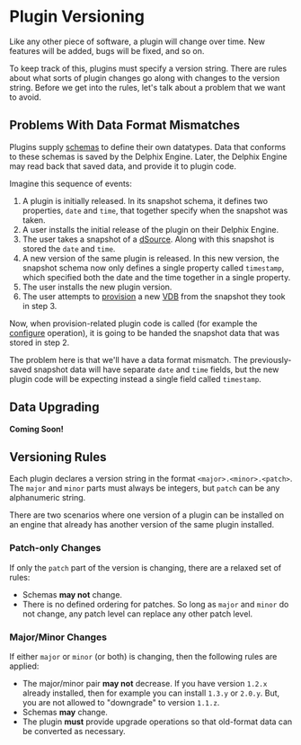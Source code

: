 # Plugin Versioning

Like any other piece of software, a plugin will change over time. New features will be added, bugs will be fixed, and so on.

To keep track of this, plugins must specify a version string. There are rules about what sorts of plugin changes go along with changes to the version string. Before we get into the rules, let's talk about a problem that we want to avoid.

## Problems With Data Format Mismatches

Plugins supply [schemas](/References/Glossary/#schema) to define their own datatypes. Data that conforms to these schemas is saved by the Delphix Engine. Later, the Delphix Engine may read back that saved data, and provide it to plugin code.

Imagine this sequence of events:

1. A plugin is initially released. In its snapshot schema, it defines two properties, `date` and `time`, that together specify when the snapshot was taken.
2. A user installs the initial release of the plugin on their Delphix Engine.
3. The user takes a snapshot of a [dSource](/References/Glossary/#dsource). Along with this snapshot is stored the `date` and `time`.
4. A new version of the same plugin is released. In this new version, the snapshot schema now only defines a single property called `timestamp`, which specified both the date and the time together in a single property.
5. The user installs the new plugin version.
6. The user attempts to [provision](/References/Glossary/#provisioning) a new [VDB](/References/Glossary/#vdb) from the snapshot they took in step 3.

Now, when provision-related plugin code is called (for example the [configure](/References/Plugin_Operations/#virtual-source-configure) operation), it is going to be handed the snapshot data that was stored in step 2.

The problem here is that we'll have a data format mismatch. The previously-saved snapshot data will have separate `date` and `time` fields, but the new plugin code will be expecting instead a single field called `timestamp`.

## Data Upgrading

**Coming Soon!**

## Versioning Rules

Each plugin declares a version string in the format `<major>.<minor>.<patch>`. The `major` and `minor` parts must always be integers, but `patch` can be any alphanumeric string.

There are two scenarios where one version of a plugin can be installed on an engine that already has another version of the same plugin installed.

### Patch-only Changes

If only the `patch` part of the version is changing, there are a relaxed set of rules:

* Schemas **may not** change.
* There is no defined ordering for patches. So long as `major` and `minor` do not change, any patch level can replace any other patch level.

### Major/Minor Changes

If either `major` or `minor` (or both) is changing, then the following rules are applied:

* The major/minor pair **may not** decrease. If you have version `1.2.x` already installed, then for example you can install `1.3.y` or `2.0.y`. But, you are not allowed to "downgrade" to version `1.1.z`.
* Schemas **may** change.
* The plugin **must** provide upgrade operations so that old-format data can be converted as necessary.

